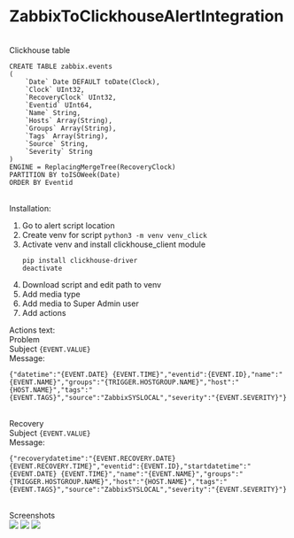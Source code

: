 # ZabbixToClickhouseAlertIntegration

<br>Clickhouse table
```
CREATE TABLE zabbix.events
(
    `Date` Date DEFAULT toDate(Clock), 
    `Clock` UInt32, 
    `RecoveryClock` UInt32, 
    `Eventid` UInt64, 
    `Name` String, 
    `Hosts` Array(String), 
    `Groups` Array(String), 
    `Tags` Array(String), 
    `Source` String,
    `Severity` String
)
ENGINE = ReplacingMergeTree(RecoveryClock)
PARTITION BY toISOWeek(Date)
ORDER BY Eventid
```
<br>Installation:
1. Go to alert script location
1. Create venv for script
    ```python3 -m venv venv_click```
1. Activate venv and install clickhouse_client module
    ```source venv_click/bin/activate
    pip install clickhouse-driver
    deactivate
1. Download script and edit path to venv
1. Add media type
1. Add media to Super Admin user
1. Add actions

Actions text:
<br>Problem
<br>Subject
```{EVENT.VALUE}```
<br>Message:
```
{"datetime":"{EVENT.DATE} {EVENT.TIME}","eventid":{EVENT.ID},"name":"{EVENT.NAME}","groups":"{TRIGGER.HOSTGROUP.NAME}","host":"{HOST.NAME}","tags":"{EVENT.TAGS}","source":"ZabbixSYSLOCAL","severity":"{EVENT.SEVERITY}"}
```
<br>Recovery
<br>Subject
```{EVENT.VALUE}```
<br>Message:
```
{"recoverydatetime":"{EVENT.RECOVERY.DATE} {EVENT.RECOVERY.TIME}","eventid":{EVENT.ID},"startdatetime":"{EVENT.DATE} {EVENT.TIME}","name":"{EVENT.NAME}","groups":"{TRIGGER.HOSTGROUP.NAME}","host":"{HOST.NAME}","tags":"{EVENT.TAGS}","source":"ZabbixSYSLOCAL","severity":"{EVENT.SEVERITY}"}
```

<br>Screenshots<br>
<img src="https://i.imgur.com/6b5oNHm.png">
<img src="https://i.imgur.com/5RkArZl.png">
<img src="https://i.imgur.com/tK0EHQk.png">


